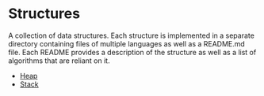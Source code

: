 # Structures

A collection of data structures. Each structure is implemented in a separate directory containing files of multiple languages as well as a README.md file. Each README provides a description of the structure as well as a list of algorithms that are reliant on it.

- [Heap](heap)
- [Stack](stack)